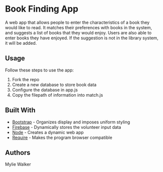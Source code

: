 # Book Finding App
A web app that allows people to enter the characteristics of a book they would like to read. It matches their preferences with books
in the system, and suggests a list of books that they would enjoy. Users are also able to enter books they have enjoyed. If the 
suggestion is not in the library system, it will be added.

## Usage
Follow these steps to use the app:
1.  Fork the repo
2.  Create a new database to store book data
3.  Configure the database in app.js
4.  Copy the filepath of information into match.js

## Built With
*  [Bootstrap][1] - Organizes display and imposes uniform styling
*  [Firebase][2] - Dynamically stores the volunteer input data
*  [Node][3] - Creates a dynamic web app
*  [Require][4] - Makes the program browser compatible

[1]: http://getbootstrap.com/ "Title"
[2]: http://firebase.google.com/ "Title"
[3]: https://nodejs.org/docs/latest-v9.x/api/ "Title"
[4]: https://requirejs.org/ "Title"

## Authors
Mylie Walker